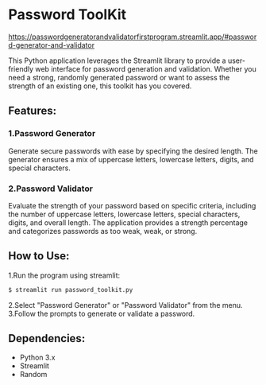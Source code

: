 # Password ToolKit

https://passwordgeneratorandvalidatorfirstprogram.streamlit.app/#password-generator-and-validator

This Python application leverages the Streamlit library to provide a user-friendly web interface for password generation and validation. Whether you need a strong, randomly generated password or want to assess the strength of an existing one, this toolkit has you covered.

## Features:
  ### 1.Password Generator
  Generate secure passwords with ease by specifying the desired length. The generator ensures a mix of uppercase letters, lowercase letters, digits, and special characters.

  ### 2.Password Validator
  Evaluate the strength of your password based on specific criteria, including the number of uppercase letters, lowercase letters, special characters, digits, and overall length. The application provides a strength 
  percentage and categorizes passwords as too weak, weak, or strong.
## How to Use:
1.Run the program using streamlit:
```bash
$ streamlit run password_toolkit.py

```
2.Select "Password Generator" or "Password Validator" from the menu.
3.Follow the prompts to generate or validate a password.

## Dependencies:
- Python 3.x
- Streamlit
- Random
